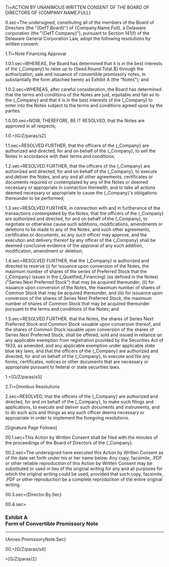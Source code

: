 Ti=<span style="text-transform:uppercase">Action by Unanimous Written Consent of the Board of Directors of {Company.Name.Full}</span>

0.sec=The undersigned, constituting all of the members of the Board of Directors (the "{DefT.Board}") of {Company.Name.Full}, a Delaware corporation (the "{DefT.Company}"), pursuant to Section 141(f) of the Delaware General Corporation Law, adopt the following resolutions by written consent:

1.Ti=Note Financing Approval

1.0.1.sec=WHEREAS, the Board has determined that it is in the best interests of the {_Company} to raise up to {Seed.Round.Total.$} through the authorization, sale and issuance of convertible promissory notes, in substantially the form attached hereto as Exhibit A (the "Notes"); and

1.0.2.sec=WHEREAS, after careful consideration, the Board has determined that the terms and conditions of the Notes are just, equitable and fair as to the {_Company} and that it is in the best interests of the {_Company} to enter into the Notes subject to the terms and conditions agreed upon by the parties.

1.0.00.sec=NOW, THEREFORE, BE IT RESOLVED, that the Notes are approved in all respects;

1.0.=[G/Z/paras/s2]

1.1.sec=RESOLVED FURTHER, that the officers of the {_Company} are authorized and directed, for and on behalf of the {_Company}, to sell the Notes in accordance with their terms and conditions;

1.2.sec=RESOLVED FURTHER, that the officers of the {_Company} are authorized and directed, for and on behalf of the {_Company}, to execute and deliver the Notes, and any and all other agreements, certificates or documents required or contemplated by any of the Notes or deemed necessary or appropriate in connection therewith, and to take all actions deemed necessary or appropriate to cause the {_Company}'s obligations thereunder to be performed;

1.3.sec=RESOLVED FURTHER, in connection with and in furtherance of the transactions contemplated by the Notes, that the officers of the {_Company} are authorized and directed, for and on behalf of the {_Company}, to negotiate or otherwise cause such additions, modifications, amendments or deletions to be made to any of the Notes, and such other agreements, certificates or documents, as any such officer may approve, and the execution and delivery thereof by any officer of the {_Company} shall be deemed conclusive evidence of the approval of any such addition, modification, amendment or deletion;

1.4.sec=RESOLVED FURTHER, that the {_Company} is authorized and directed to reserve (i) for issuance upon conversion of the Notes, the maximum number of shares of the series of Preferred Stock that the {_Company} issues in the {_Qualified_Financing} (as defined in the Notes) ("Series Next Preferred Stock") that may be acquired thereunder, (ii) for issuance upon conversion of the Notes, the maximum number of shares of Common Stock that may be acquired thereunder, and (iii) for issuance upon conversion of the shares of Series Next Preferred Stock, the maximum number of shares of Common Stock that may be acquired thereunder pursuant to the terms and conditions of the Notes; and

1.5.sec=RESOLVED FURTHER, that the Notes, the shares of Series Next Preferred Stock and Common Stock issuable upon conversion thereof, and the shares of Common Stock issuable upon conversion of the shares of Series Next Preferred Stock, shall be offered, sold and issued in reliance on any applicable exemption from registration provided by the Securities Act of 1933, as amended, and any applicable exemption under applicable state blue sky laws, and that the officers of the {_Company} are authorized and directed, for and on behalf of the {_Company}, to execute and file any forms, certificates, notices or other documents that are necessary or appropriate pursuant to federal or state securities laws.

1.=[G/Z/paras/s5]

2.Ti=Omnibus Resolutions

2.sec=RESOLVED, that the officers of the {_Company} are authorized and directed, for and on behalf of the {_Company}, to make such filings and applications, to execute and deliver such documents and instruments, and to do such acts and things as any such officer deems necessary or appropriate in order to implement the foregoing resolutions.


[Signature Page Follows]

00.1.sec=This Action by Written Consent shall be filed with the minutes of the proceedings of the Board of Directors of the {_Company}.

00.2.sec=The undersigned have executed this Action by Written Consent as of the date set forth under his or her name below. Any copy, facsimile, .PDF or other reliable reproduction of this Action by Written Consent may be substituted or used in lieu of the original writing for any and all purposes for which the original writing could be used, provided that such copy, facsimile, .PDF or other reproduction be a complete reproduction of the entire original writing.

00.3.sec={Director.By.Sec}

00.4.sec=<h3>Exhibit A <br>Form of Convertible Promissory Note</h3><hr>{Annex.PromissoryNote.Sec}

00.=[G/Z/paras/s4]

=[G/Z/paras/2]
